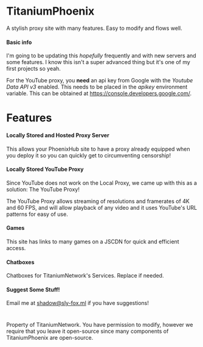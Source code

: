 # TitaniumPhoenix
A stylish proxy site with many features. Easy to modify and flows well.

#### Basic info

I'm going to be updating this *hopefully* frequently and with new servers and some features. I know this isn't a super advanced thing but it's one of my first projects so yeah.

For the YouTube proxy, you **need** an api key from Google with the *Youtube Data API v3* enabled. This needs to be placed in the *apikey* environment variable. This can be obtained at https://console.developers.google.com/.
# Features

#### Locally Stored and Hosted Proxy Server

This allows your PhoenixHub site to have a proxy already equipped when you deploy it so you can quickly get to circumventing censorship!

#### Locally Stored YouTube Proxy

Since YouTube does not work on the Local Proxy, we came up with this as a solution: The YouTube Proxy!

The YouTube Proxy allows streaming of resolutions and framerates of 4K and 60 FPS, and will allow playback of any video and it uses YouTube's URL patterns for easy of use.

#### Games

This site has links to many games on a JSCDN for quick and efficient access.

#### Chatboxes

Chatboxes for TitaniumNetwork's Services. Replace if needed.

#### Suggest Some Stuff!

Email me at shadow@sly-fox.ml if you have suggestions!

#
Property of TitaniumNetwork. You have permission to modify, however we require that you leave it open-source since many components of TitaniumPhoenix are open-source.
